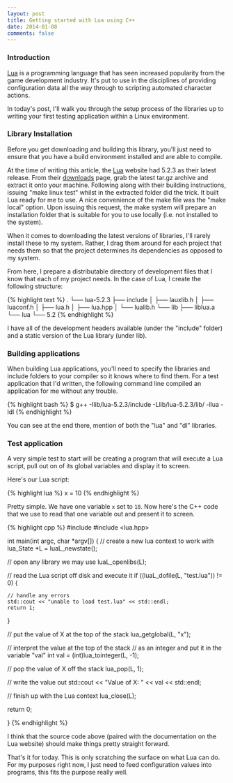 ```yaml
---
layout: post
title: Getting started with Lua using C++
date: 2014-01-08
comments: false
---
```


### Introduction

[Lua](http://www.lua.org/) is a programming language that has seen increased popularity from the game development industry. It's put to use in the disciplines of providing configuration data all the way through to scripting automated character actions.

In today's post, I'll walk you through the setup process of the libraries up to writing your first testing application within a Linux environment.

### Library Installation

Before you get downloading and building this library, you'll just need to ensure that you have a build environment installed and are able to compile. 

At the time of writing this article, the [Lua](http://www.lua.org/) website had 5.2.3 as their latest release. From their [downloads](http://www.lua.org/download.html) page, grab the latest tar.gz archive and extract it onto your machine. Following along with their building instructions, issuing "make linux test" whilst in the extracted folder did the trick. It built Lua ready for me to use. A nice convenience of the make file was the "make local" option. Upon issuing this request, the make system will prepare an installation folder that is suitable for you to use locally (i.e. not installed to the system).

When it comes to downloading the latest versions of libraries, I'll rarely install these to my system. Rather, I drag them around for each project that needs them so that the project determines its dependencies as opposed to my system.

From here, I prepare a distributable directory of development files that I know that each of my project needs. In the case of Lua, I create the following structure:

{% highlight text %}
.
└── lua-5.2.3
    ├── include
    │   ├── lauxlib.h
    │   ├── luaconf.h
    │   ├── lua.h
    │   ├── lua.hpp
    │	  └── lualib.h
    └── lib
    	├── liblua.a
    	└── lua
    		└── 5.2
{% endhighlight %}

I have all of the development headers available (under the "include" folder) and a static version of the Lua library (under lib).

### Building applications

When building Lua applications, you'll need to specify the libraries and include folders to your compiler so it knows where to find them. For a test application that I'd written, the following command line compiled an application for me without any trouble.

{% highlight bash %}
$ g++ -Ilib/lua-5.2.3/include -Llib/lua-5.2.3/lib/ -llua -ldl
{% endhighlight %}

You can see at the end there, mention of both the "lua" and "dl" libraries.

### Test application

A very simple test to start will be creating a program that will execute a Lua script, pull out on of its global variables and display it to screen.

Here's our Lua script:

{% highlight lua %}
x = 10
{% endhighlight %}

Pretty simple. We have one variable `x` set to `10`. Now here's the C++ code that we use to read that one variable out and present it to screen.

{% highlight cpp %}
#include <iostream>
#include <lua.hpp>

int main(int argc, char *argv[]) {
  // create a new lua context to work with
  lua_State *L = luaL_newstate();

  // open any library we may use
  luaL_openlibs(L);

  // read the Lua script off disk and execute it
  if ((luaL_dofile(L, "test.lua")) != 0) {
    
    // handle any errors 
    std::cout << "unable to load test.lua" << std::endl;
    return 1;
    
  }

  // put the value of X at the top of the stack
  lua_getglobal(L, "x");
  
  // interpret the value at the top of the stack 
  // as an integer and put it in the variable "val"
  int val = (int)lua_tointeger(L, -1);
  
  // pop the value of X off the stack
  lua_pop(L, 1);

  // write the value out
  std::cout << "Value of X: " << val << std::endl;

  // finish up with the Lua context
  lua_close(L);

  return 0;

}
{% endhighlight %}

I think that the source code above (paired with the documentation on the Lua website) should make things pretty straight forward.

That's it for today. This is only scratching the surface on what Lua can do. For my purposes right now, I just need to feed configuration values into programs, this fits the purpose really well.